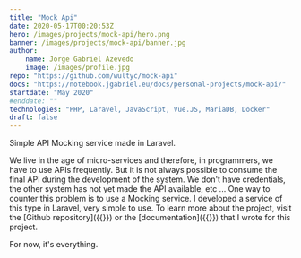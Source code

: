 ```yaml
---
title: "Mock Api"
date: 2020-05-17T00:20:53Z
hero: /images/projects/mock-api/hero.png
banner: /images/projects/mock-api/banner.jpg
author:
    name: Jorge Gabriel Azevedo
    image: /images/profile.jpg
repo: "https://github.com/wultyc/mock-api"
docs: "https://notebook.jgabriel.eu/docs/personal-projects/mock-api/"
startdate: "May 2020"
#enddate: ""
technologies: "PHP, Laravel, JavaScript, Vue.JS, MariaDB, Docker"
draft: false
---
```

Simple API Mocking service made in Laravel.
<!--more-->
We live in the age of micro-services and therefore, in programmers, we have to use APIs frequently. But it is not always possible to consume the final API during the development of the system. We don't have credentials, the other system has not yet made the API available, etc ...
One way to counter this problem is to use a Mocking service. I developed a service of this type in Laravel, very simple to use.
To learn more about the project, visit the [Github repository]({{<param repo>}}) or the [documentation]({{<param docs>}}) that I wrote for this project.

For now, it's everything.